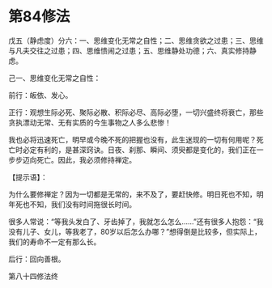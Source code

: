 # 第84修法

戊五（静虑度）分六：一、思维变化无常之自性；二、思维贪欲之过患；三、思维与凡夫交往之过患；四、思维愦闹之过患；五、思维静处功德；六、真实修持静虑。

己一、思维变化无常之自性：

前行：皈依、发心。

正行：观想生际必死、聚际必散、积际必尽、高际必堕，一切兴盛终将衰亡，那些贪执漂动无常、无有实质的今生事物之人多么悲惨！

我也必将迅速死亡，明早或今晚不死的把握也没有，此生迷现的一切有何用呢？死亡时必定有利的，是甚深窍诀。日夜、刹那、瞬间、须臾都是变化的，我们正在一步步迈向死亡。因此，我必须修持禅定。

【提示语】：

为什么要修禅定？因为一切都是无常的，来不及了，要赶快修。明日死也不知，明年死也不知，我们没有时间拖很长时间。

很多人常说：“等我头发白了、牙齿掉了，我就怎么怎么……”还有很多人抱怨：“我没有儿子、女儿，等我老了，80岁以后怎么办哪？”想得倒是比较多，但实际上，我们的寿命不一定有那么长。

后行：回向善根。

第八十四修法终

